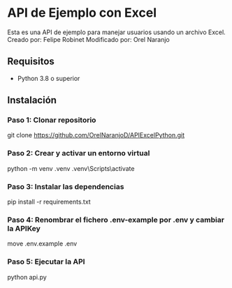 # API de Ejemplo con Excel

Esta es una API de ejemplo para manejar usuarios usando un archivo Excel.
Creado por: Felipe Robinet
Modificado por: Orel Naranjo

## Requisitos

- Python 3.8 o superior

## Instalación

### Paso 1: Clonar repositorio

git clone https://github.com/OrelNaranjoD/APIExcelPython.git

### Paso 2: Crear y activar un entorno virtual

python -m venv .venv
.venv\Scripts\activate

### Paso 3: Instalar las dependencias

pip install -r requirements.txt

### Paso 4: Renombrar el fichero .env-example por .env y cambiar la APIKey

move .env.example .env

### Paso 5: Ejecutar la API

python api.py
